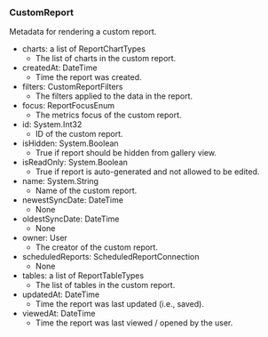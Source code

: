 ### CustomReport
Metadata for rendering a custom report.

- charts: a list of ReportChartTypes
  - The list of charts in the custom report.
- createdAt: DateTime
  - Time the report was created.
- filters: CustomReportFilters
  - The filters applied to the data in the report.
- focus: ReportFocusEnum
  - The metrics focus of the custom report.
- id: System.Int32
  - ID of the custom report.
- isHidden: System.Boolean
  - True if report should be hidden from gallery view.
- isReadOnly: System.Boolean
  - True if report is auto-generated and not allowed to be edited.
- name: System.String
  - Name of the custom report.
- newestSyncDate: DateTime
  - None
- oldestSyncDate: DateTime
  - None
- owner: User
  - The creator of the custom report.
- scheduledReports: ScheduledReportConnection
  - None
- tables: a list of ReportTableTypes
  - The list of tables in the custom report.
- updatedAt: DateTime
  - Time the report was last updated (i.e., saved).
- viewedAt: DateTime
  - Time the report was last viewed / opened by the user.
